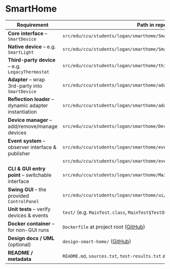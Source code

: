 # SmartHome
| Requirement                                           | Path in repo                                                                 |
| ----------------------------------------------------- | ---------------------------------------------------------------------------- |
| **Core interface** – `SmartDevice`                    | `src/edu/ccu/students/logan/smarthome/SmartDevice.java`                      |
| **Native device** – e.g. `SmartLight`                 | `src/edu/ccu/students/logan/smarthome/SmartLight.java`                       |
| **Third-party device** – e.g. `LegacyThermostat`      | `src/edu/ccu/students/logan/smarthome/thirdparty/LegacyThermostat.java`      |
| **Adapter** – wrap 3rd-party into `SmartDevice`       | `src/edu/ccu/students/logan/smarthome/adapters/ThermostatAdapter.java`       |
| **Reflection loader** – dynamic adapter instantiation | `src/edu/ccu/students/logan/smarthome/adapters/AdapterLoader.java`           |
| **Device manager** – add/remove/manage devices        | `src/edu/ccu/students/logan/smarthome/DeviceManager.java`                    |
| **Event system** – observer interface & publisher     | `src/edu/ccu/students/logan/smarthome/events/SmartHomeObserver.java`         |
|                                                       | `src/edu/ccu/students/logan/smarthome/events/DeviceEventPublisher.java`      |
| **CLI & GUI entry point** – switchable interface      | `src/edu/ccu/students/logan/smarthome/Main.java`                             |
| **Swing GUI** – the provided `ControlPanel`           | `src/edu/ccu/students/logan/smarthome/ui/ControlPanel.java`                  |
| **Unit tests** – verify devices & events              | `test/` (e.g. `MainTest.class`, `MainTest$TestObserver.class`) ([GitHub][1]) |
| **Docker container** – for non-GUI runs               | `Dockerfile` at project root ([GitHub][1])                                   |
| **Design docs / UML** (optional)                      | `design-smart-home/` ([GitHub][1])                                           |
| **README / metadata**                                 | `README.md`, `sources.txt`, `test-results.txt` at project root ([GitHub][1]) |

[1]: https://github.com/SimpleTreeDa/SmartHome "GitHub - SimpleTreeDa/SmartHome"
